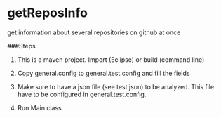 # getReposInfo
get information about several repositories on github at once

###Steps

1. This is a maven project. Import (Eclipse) or build (command line)

2. Copy general.config to general.test.config and fill the fields

3. Make sure to have a json file (see test.json) to be analyzed. This file have to be configured in general.test.config.

4. Run Main class
